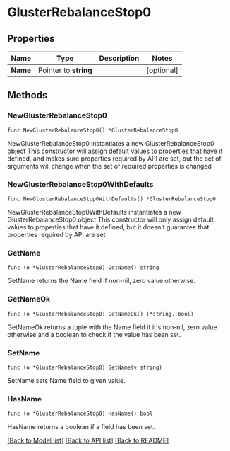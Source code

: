 # GlusterRebalanceStop0

## Properties

Name | Type | Description | Notes
------------ | ------------- | ------------- | -------------
**Name** | Pointer to **string** |  | [optional] 

## Methods

### NewGlusterRebalanceStop0

`func NewGlusterRebalanceStop0() *GlusterRebalanceStop0`

NewGlusterRebalanceStop0 instantiates a new GlusterRebalanceStop0 object
This constructor will assign default values to properties that have it defined,
and makes sure properties required by API are set, but the set of arguments
will change when the set of required properties is changed

### NewGlusterRebalanceStop0WithDefaults

`func NewGlusterRebalanceStop0WithDefaults() *GlusterRebalanceStop0`

NewGlusterRebalanceStop0WithDefaults instantiates a new GlusterRebalanceStop0 object
This constructor will only assign default values to properties that have it defined,
but it doesn't guarantee that properties required by API are set

### GetName

`func (o *GlusterRebalanceStop0) GetName() string`

GetName returns the Name field if non-nil, zero value otherwise.

### GetNameOk

`func (o *GlusterRebalanceStop0) GetNameOk() (*string, bool)`

GetNameOk returns a tuple with the Name field if it's non-nil, zero value otherwise
and a boolean to check if the value has been set.

### SetName

`func (o *GlusterRebalanceStop0) SetName(v string)`

SetName sets Name field to given value.

### HasName

`func (o *GlusterRebalanceStop0) HasName() bool`

HasName returns a boolean if a field has been set.


[[Back to Model list]](../README.md#documentation-for-models) [[Back to API list]](../README.md#documentation-for-api-endpoints) [[Back to README]](../README.md)


